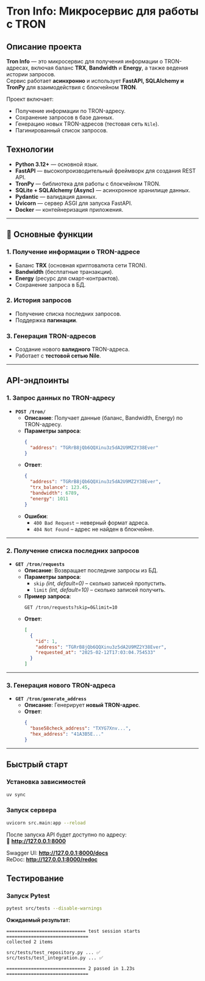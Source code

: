
# **Tron Info: Микросервис для работы с TRON** 

## **Описание проекта**
**Tron Info** — это микросервис для получения информации о TRON-адресах, включая баланс **TRX**, **Bandwidth** и **Energy**, а также ведения истории запросов.  
Сервис работает **асинхронно** и использует **FastAPI, SQLAlchemy и TronPy** для взаимодействия с блокчейном **TRON**.

Проект включает:
- Получение информации по TRON-адресу.
- Сохранение запросов в базе данных.
- Генерацию новых TRON-адресов (тестовая сеть `Nile`).
- Пагинированный список запросов.

## **Технологии**
- **Python 3.12+** — основной язык.
- **FastAPI** — высокопроизводительный фреймворк для создания REST API.
- **TronPy** — библиотека для работы с блокчейном TRON.
- **SQLite + SQLAlchemy (Async)** — асинхронное хранилище данных.
- **Pydantic** — валидация данных.
- **Uvicorn** — сервер ASGI для запуска FastAPI.
- **Docker** — контейнеризация приложения.

---

## **🔹 Основные функции**
### 1️. **Получение информации о TRON-адресе**
- Баланс **TRX** (основная криптовалюта сети TRON).
- **Bandwidth** (бесплатные транзакции).
- **Energy** (ресурс для смарт-контрактов).
- Сохранение запроса в БД.

### 2. **История запросов**
- Получение списка последних запросов.
- Поддержка **пагинации**.

### 3. **Генерация TRON-адресов**
- Создание нового **валидного** TRON-адреса.
- Работает с **тестовой сетью Nile**.

---

## **API-эндпоинты**
### **1.️ Запрос данных по TRON-адресу**
- **`POST /tron/`**
  - **Описание**: Получает данные (баланс, Bandwidth, Energy) по TRON-адресу.
  - **Параметры запроса**:
    ```json
    {
      "address": "TGRrB8jQb6QQXinu3z5dA2U9MZ2Y38Ever"
    }
    ```
  - **Ответ**:
    ```json
    {
      "address": "TGRrB8jQb6QQXinu3z5dA2U9MZ2Y38Ever",
      "trx_balance": 123.45,
      "bandwidth": 6789,
      "energy": 1011
    }
    ```
  - **Ошибки**:
    - `400 Bad Request` – неверный формат адреса.
    - `404 Not Found` – адрес не найден в блокчейне.

---

### **2️. Получение списка последних запросов**
- **`GET /tron/requests`**
  - **Описание**: Возвращает последние запросы из БД.
  - **Параметры запроса**:
    - `skip` *(int, default=0)* – сколько записей пропустить.
    - `limit` *(int, default=10)* – сколько записей получить.
  - **Пример запроса**:
    ```
    GET /tron/requests?skip=0&limit=10
    ```
  - **Ответ**:
    ```json
    [
      {
        "id": 1,
        "address": "TGRrB8jQb6QQXinu3z5dA2U9MZ2Y38Ever",
        "requested_at": "2025-02-12T17:03:04.754533"
      }
    ]
    ```

---

### **3. Генерация нового TRON-адреса**
- **`GET /tron/generate_address`**
  - **Описание**: Генерирует **новый TRON-адрес**.
  - **Ответ**:
    ```json
    {
      "base58check_address": "TXYG7Xnv...",
      "hex_address": "41A3B5E..."
    }
    ```

---

## **Быстрый старт**
### **Установка зависимостей**
```bash
uv sync
```

### **Запуск сервера**
```bash
uvicorn src.main:app --reload
```
После запуска API будет доступно по адресу:  
📍 **http://127.0.0.1:8000**

Swagger UI: **http://127.0.0.1:8000/docs**  
ReDoc: **http://127.0.0.1:8000/redoc**


## **Тестирование**
### **Запуск Pytest**
```bash
pytest src/tests --disable-warnings
```
**Ожидаемый результат:**
```
============================= test session starts ==============================
collected 2 items

src/tests/test_repository.py ... ✅
src/tests/test_integration.py ... ✅

============================= 2 passed in 1.23s ==============================
```
